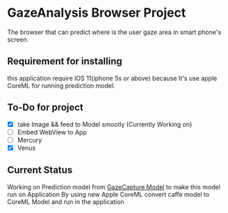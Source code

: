 # GazeAnalysis Browser Project

The browser that can predict where is the user gaze area in smart phone's screen.

## Requirement for installing
this application require IOS 11(iphone 5s or above)
because It's use apple CoreML for running prediction model.

## To-Do for project
- [x] take Image && feed to Model smootly (Currently Working on)
- [ ] Embed WebView to App
- [ ] Mercury
- [x] Venus
## Current Status
Working on Prediction model from [GazeCapture Model](https://github.com/CSAILVision/GazeCapture) to make this model run on Application By using new Apple CoreML convert caffe model to CoreML Model and run in the application